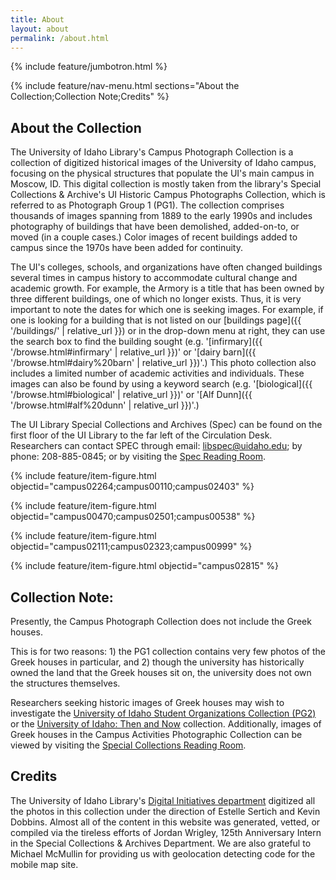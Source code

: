 ```yaml
---
title: About
layout: about
permalink: /about.html
---
```


{% include feature/jumbotron.html %} 

{% include feature/nav-menu.html sections="About the Collection;Collection Note;Credits" %}

## About the Collection

The University of Idaho Library's Campus Photograph Collection is a collection of digitized historical images of the University of Idaho campus, focusing on the physical structures that populate the UI's main campus in Moscow, ID. This digital collection is mostly taken from the library's Special Collections & Archive's UI Historic Campus Photographs Collection, which is referred to as Photograph Group 1 (PG1). The collection comprises thousands of images spanning from 1889 to the early 1990s and includes photography of buildings that have been demolished, added-on-to, or moved (in a couple cases.) Color images of recent buildings added to campus since the 1970s have been added for continuity.

The UI's colleges, schools, and organizations have often changed buildings several times in campus history to accommodate cultural change and academic growth. For example, the Armory is a title that has been owned by three different buildings, one of which no longer exists. Thus, it is very important to note the dates for which one is seeking images. For example, if one is looking for a building that is not listed on our [buildings page]({{ '/buildings/' | relative_url }}) or in the drop-down menu at right, they can use the search box to find the building sought (e.g. '[infirmary]({{ '/browse.html#infirmary' | relative_url }})' or '[dairy barn]({{ '/browse.html#dairy%20barn' | relative_url }})'.) This photo collection also includes a limited number of academic activities and individuals. These images can also be found by using a keyword search (e.g. '[biological]({{ '/browse.html#biological' | relative_url }})' or '[Alf Dunn]({{ '/browse.html#alf%20dunn' | relative_url }})'.)

The UI Library Special Collections and Archives (Spec) can be found on the first floor of the UI Library to the far left of the Circulation Desk. Researchers can contact SPEC through email: [libspec@uidaho.edu](mailto:libspec@uidaho.edu); by phone: 208-885-0845; or by visiting the [Spec Reading Room](https://www.lib.uidaho.edu/special-collections/plan.html#hours). 

{% include feature/item-figure.html objectid="campus02264;campus00110;campus02403" %}

{% include feature/item-figure.html objectid="campus00470;campus02501;campus00538" %}

{% include feature/item-figure.html objectid="campus02111;campus02323;campus00999" %}

{% include feature/item-figure.html objectid="campus02815" %}

## Collection Note:

Presently, the Campus Photograph Collection does not include the Greek houses.

This is for two reasons: 1) the PG1 collection contains very few photos of the Greek houses in particular, and 2) though the university has historically owned the land that the Greek houses sit on, the university does not own the structures themselves.

Researchers seeking historic images of Greek houses may wish to investigate the [University of Idaho Student Organizations Collection (PG2)](https://www.lib.uidaho.edu/digital/pg2/) or the [University of Idaho: Then and Now](https://www.lib.uidaho.edu/digital/campushistory/) collection.
Additionally, images of Greek houses in the Campus Activities Photographic Collection can be viewed by visiting the [Special Collections Reading Room](https://www.lib.uidaho.edu/special-collections/plan.html#hours). 

## Credits

The University of Idaho Library's [Digital Initiatives department](https://www.lib.uidaho.edu/digital/) digitized all the photos in this collection under the direction of Estelle Sertich and Kevin Dobbins. Almost all of the content in this website was generated, vetted, or compiled via the tireless efforts of Jordan Wrigley, 125th Anniversary Intern in the Special Collections & Archives Department. We are also grateful to Michael McMullin for providing us with geolocation detecting code for the mobile map site.
